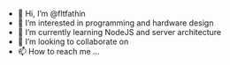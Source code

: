 - 👋 Hi, I’m @fltfathin
- 👀 I’m interested in programming and hardware design
- 🌱 I’m currently learning NodeJS and server architecture
- 💞️ I’m looking to collaborate on 
- 📫 How to reach me ...

<!---
fltfathin/fltfathin is a ✨ special ✨ repository because its `README.md` (this file) appears on your GitHub profile.
You can click the Preview link to take a look at your changes.
--->
